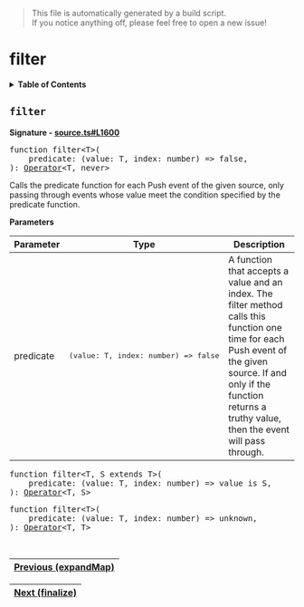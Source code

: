 > This file is automatically generated by a build script.<br>If you notice anything off, please feel free to open a new issue!

# filter

<details><summary><b>Table of Contents</b></summary>

1. [<code>filter</code>](#filter)</details>

## <a name="filter"></a><code>filter</code>

<b>Signature - [source.ts#L1600](..\/..\/packages\/core\/src\/source.ts#L1600)</b>

<pre>function filter&lt;T&gt;(<br>    predicate: (value: T, index: number) =&gt; false,<br>): <a href="000-Operator.md#Operator">Operator</a>&lt;T, never&gt;</pre>

Calls the predicate function for each Push event of the given source, only passing through events whose value meet the condition specified by the predicate function.

<b>Parameters</b>

| Parameter | Type | Description |
| --- | --- | --- |
| predicate | <pre lang="ts">(value: T, index: number) =&gt; false</pre> | A function that accepts a value and an index. The filter method calls this function one time for each Push event of the given source. If and only if the function returns a truthy value, then the event will pass through. |

<pre>function filter&lt;T, S extends T&gt;(<br>    predicate: (value: T, index: number) =&gt; value is S,<br>): <a href="000-Operator.md#Operator">Operator</a>&lt;T, S&gt;</pre>

<pre>function filter&lt;T&gt;(<br>    predicate: (value: T, index: number) =&gt; unknown,<br>): <a href="000-Operator.md#Operator">Operator</a>&lt;T, T&gt;</pre><br>

| [Previous \(expandMap\)](025-expandMap.md#readme) |
| --- |

<div align="right">

| [Next \(finalize\)](027-finalize.md#readme) |
| --- |
</div>
